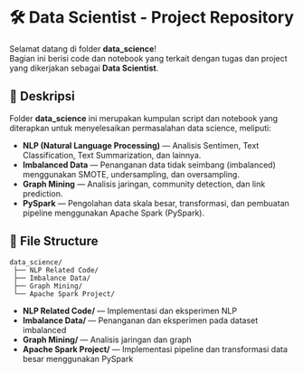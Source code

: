 # 🛠 Data Scientist - Project Repository

Selamat datang di folder **data_science**!  
Bagian ini berisi code dan notebook yang terkait dengan tugas dan project yang dikerjakan sebagai **Data Scientist**.

## 🥰 Deskripsi

Folder **data_science** ini merupakan kumpulan script dan notebook yang diterapkan untuk menyelesaikan permasalahan data science, meliputi:

- **NLP (Natural Language Processing)** — Analisis Sentimen, Text Classification, Text Summarization, dan lainnya.
- **Imbalanced Data** — Penanganan data tidak seimbang (imbalanced) menggunakan SMOTE, undersampling, dan oversampling.
- **Graph Mining** — Analisis jaringan, community detection, dan link prediction.
- **PySpark** — Pengolahan data skala besar, transformasi, dan pembuatan pipeline menggunakan Apache Spark (PySpark).

## 📁 File Structure

```
data_science/
 ├── NLP Related Code/
 ├── Imbalance Data/
 ├── Graph Mining/
 └── Apache Spark Project/
```

- **NLP Related Code/** — Implementasi dan eksperimen NLP
- **Imbalance Data/** — Penanganan dan eksperimen pada dataset imbalanced
- **Graph Mining/** — Analisis jaringan dan graph
- **Apache Spark Project/** — Implementasi pipeline dan transformasi data besar menggunakan PySpark
